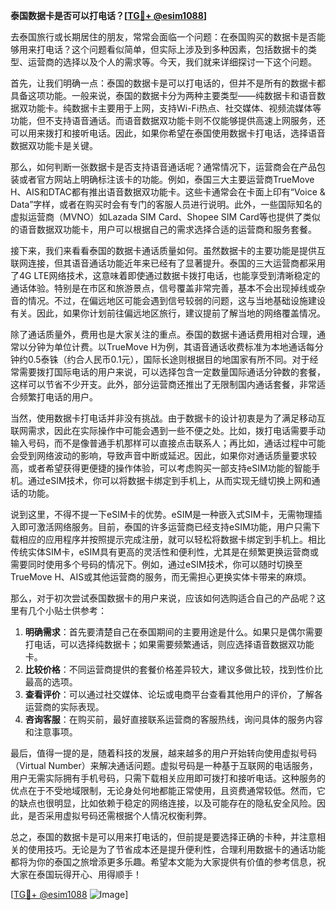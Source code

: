 **泰国数据卡是否可以打电话？[[TG💪+ @esim1088](https://t.me/s/esim1088)]**

去泰国旅行或长期居住的朋友，常常会面临一个问题：在泰国购买的数据卡是否能够用来打电话？这个问题看似简单，但实际上涉及到多种因素，包括数据卡的类型、运营商的选择以及个人的需求等。今天，我们就来详细探讨一下这个问题。

首先，让我们明确一点：泰国的数据卡是可以打电话的，但并不是所有的数据卡都具备这项功能。一般来说，泰国的数据卡分为两种主要类型——纯数据卡和语音数据双功能卡。纯数据卡主要用于上网，支持Wi-Fi热点、社交媒体、视频流媒体等功能，但不支持语音通话。而语音数据双功能卡则不仅能够提供高速上网服务，还可以用来拨打和接听电话。因此，如果你希望在泰国使用数据卡打电话，选择语音数据双功能卡是关键。

那么，如何判断一张数据卡是否支持语音通话呢？通常情况下，运营商会在产品包装或者官方网站上明确标注该卡的功能。例如，泰国三大主要运营商TrueMove H、AIS和DTAC都有推出语音数据双功能卡。这些卡通常会在卡面上印有“Voice & Data”字样，或者在购买时会有专门的客服人员进行说明。此外，一些国际知名的虚拟运营商（MVNO）如Lazada SIM Card、Shopee SIM Card等也提供了类似的语音数据双功能卡，用户可以根据自己的需求选择合适的运营商和服务套餐。

接下来，我们来看看泰国的数据卡通话质量如何。虽然数据卡的主要功能是提供互联网连接，但其语音通话功能近年来已经有了显著提升。泰国的三大运营商都采用了4G LTE网络技术，这意味着即使通过数据卡拨打电话，也能享受到清晰稳定的通话体验。特别是在市区和旅游景点，信号覆盖非常完善，基本不会出现掉线或杂音的情况。不过，在偏远地区可能会遇到信号较弱的问题，这与当地基础设施建设有关。因此，如果你计划前往偏远地区旅行，建议提前了解当地的网络覆盖情况。

除了通话质量外，费用也是大家关注的重点。泰国的数据卡通话费用相对合理，通常以分钟为单位计费。以TrueMove H为例，其语音通话收费标准为本地通话每分钟约0.5泰铢（约合人民币0.1元），国际长途则根据目的地国家有所不同。对于经常需要拨打国际电话的用户来说，可以选择包含一定数量国际通话分钟数的套餐，这样可以节省不少开支。此外，部分运营商还推出了无限制国内通话套餐，非常适合频繁打电话的用户。

当然，使用数据卡打电话并非没有挑战。由于数据卡的设计初衷是为了满足移动互联网需求，因此在实际操作中可能会遇到一些不便之处。比如，拨打电话需要手动输入号码，而不是像普通手机那样可以直接点击联系人；再比如，通话过程中可能会受到网络波动的影响，导致声音中断或延迟。因此，如果你对通话质量要求较高，或者希望获得更便捷的操作体验，可以考虑购买一部支持eSIM功能的智能手机。通过eSIM技术，你可以将数据卡绑定到手机上，从而实现无缝切换上网和通话的功能。

说到这里，不得不提一下eSIM卡的优势。eSIM是一种嵌入式SIM卡，无需物理插入即可激活网络服务。目前，泰国的许多运营商已经支持eSIM功能，用户只需下载相应的应用程序并按照提示完成注册，就可以轻松将数据卡绑定到手机上。相比传统实体SIM卡，eSIM具有更高的灵活性和便利性，尤其是在频繁更换运营商或需要同时使用多个号码的情况下。例如，通过eSIM技术，你可以随时切换至TrueMove H、AIS或其他运营商的服务，而无需担心更换实体卡带来的麻烦。

那么，对于初次尝试泰国数据卡的用户来说，应该如何选购适合自己的产品呢？这里有几个小贴士供参考：

1. **明确需求**：首先要清楚自己在泰国期间的主要用途是什么。如果只是偶尔需要打电话，可以选择纯数据卡；如果需要频繁通话，则应选择语音数据双功能卡。
2. **比较价格**：不同运营商提供的套餐价格差异较大，建议多做比较，找到性价比最高的选项。
3. **查看评价**：可以通过社交媒体、论坛或电商平台查看其他用户的评价，了解各运营商的实际表现。
4. **咨询客服**：在购买前，最好直接联系运营商的客服热线，询问具体的服务内容和注意事项。

最后，值得一提的是，随着科技的发展，越来越多的用户开始转向使用虚拟号码（Virtual Number）来解决通话问题。虚拟号码是一种基于互联网的电话服务，用户无需实际拥有手机号码，只需下载相关应用即可拨打和接听电话。这种服务的优点在于不受地域限制，无论身处何地都能正常使用，且资费通常较低。然而，它的缺点也很明显，比如依赖于稳定的网络连接，以及可能存在的隐私安全风险。因此，是否采用虚拟号码还需根据个人情况权衡利弊。

总之，泰国的数据卡是可以用来打电话的，但前提是要选择正确的卡种，并注意相关的使用技巧。无论是为了节省成本还是提升便利性，合理利用数据卡的通话功能都将为你的泰国之旅增添更多乐趣。希望本文能为大家提供有价值的参考信息，祝大家在泰国玩得开心、用得顺手！

[[TG💪+ @esim1088](https://t.me/s/esim1088) ![Image](https://i.postimg.cc/4NQfJmqS/Snipaste-2025-05-13-00-14-12.png)]